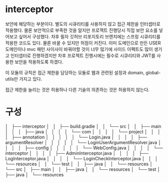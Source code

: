 # interceptor
보안에 해당하는 부분이다. 별도의 시큐리티를 사용하지 않고 접근 제한을 인터셉터로 적용했다. 물론 보안적으로 부족한 것을 알지만 프로젝트 진행당시 직접 보안 요소를 넣어보고 싶어서 구성했다. 차후 필자 깃허브 리포지토리 브랜치에는 스프링 시큐리티를 적용한 코드도 있다. 물론 바꿀 수 있지만 허점이 커진다. 이미 도메인으로 만든 USER 도메인이나 mvc 패턴 사이사이 바꿔야할 것이 너무 많기에 사이드 이펙트도 많이 생기고 인터셉터로 진행하겠지만 차후 프로젝트 진행시에는 필수로 시큐리티와 JWT를 사용한 보안을 적용하도록 하겠다.

이 모듈의 규칙은 접근 제한을 담당하는 모듈로 웹과 관련된 설정과 domain, global-utils만 가지고 있다.

접근 제한을 늘리는 것은 허용하나 다른 기술의 의존하는 것은 허용하지 않는다.

# 구성
│   ├── interceptor
│   │   ├── build.gradle
│   │   └── src
│   │       ├── main
│   │       │   ├── java
│   │       │   │   └── com
│   │       │   │       └── project
│   │       │   │           ├── annotation
│   │       │   │           │   └── Login.java
│   │       │   │           ├── argumentResolver
│   │       │   │           │   └── LoginUserArgumentResolver.java
│   │       │   │           ├── config
│   │       │   │           │   └── WebConfig.java
│   │       │   │           └── interceptor
│   │       │   │               ├── AdminInterceptor.java
│   │       │   │               ├── LogInterceptor.java
│   │       │   │               └── LoginCheckInterceptor.java
│   │       │   └── resources
│   │       └── test
│   │           ├── java
│   │           └── resources
│   └── src
│       ├── main
│       │   ├── java
│       │   └── resources
│       └── test
│           ├── java
│           └── resources